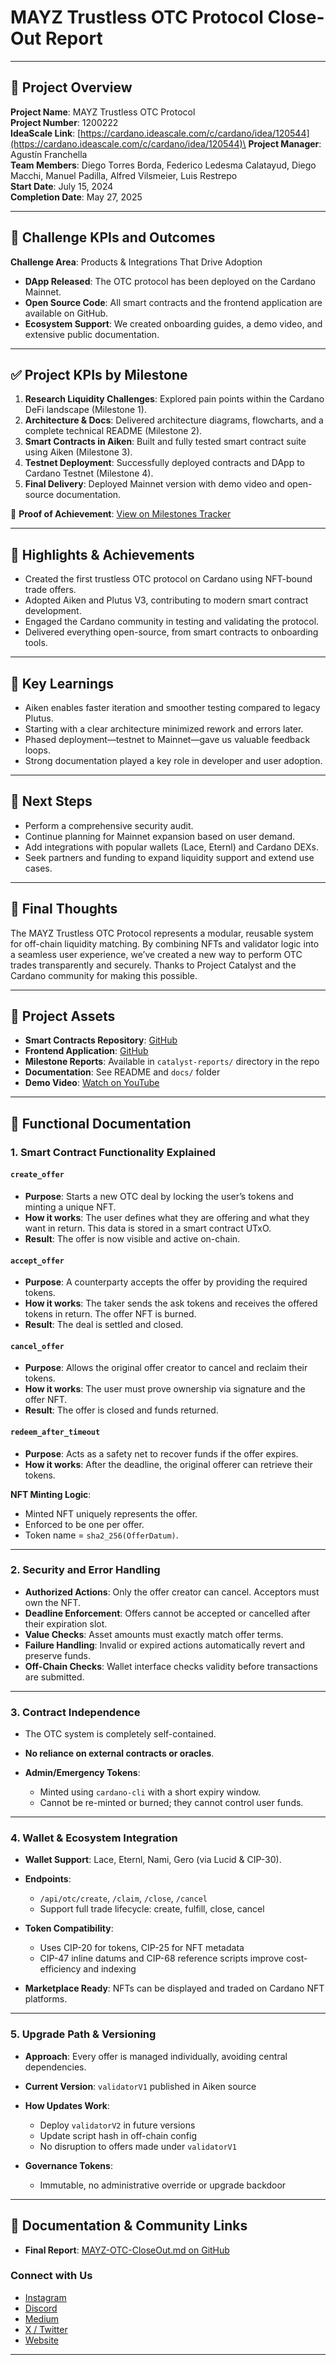# MAYZ Trustless OTC Protocol Close-Out Report

---

## 🧾 Project Overview

**Project Name**: MAYZ Trustless OTC Protocol\
**Project Number**: 1200222\
**IdeaScale Link**: [https://cardano.ideascale.com/c/cardano/idea/120544](https://cardano.ideascale.com/c/cardano/idea/120544)\
**Project Manager**: Agustín Franchella\
**Team Members**: Diego Torres Borda, Federico Ledesma Calatayud, Diego Macchi, Manuel Padilla, Alfred Vilsmeier, Luis Restrepo\
**Start Date**: July 15, 2024\
**Completion Date**: May 27, 2025

---

## 🎯 Challenge KPIs and Outcomes

**Challenge Area**: Products & Integrations That Drive Adoption

* **DApp Released**: The OTC protocol has been deployed on the Cardano Mainnet.
* **Open Source Code**: All smart contracts and the frontend application are available on GitHub.
* **Ecosystem Support**: We created onboarding guides, a demo video, and extensive public documentation.

---

## ✅ Project KPIs by Milestone

1. **Research Liquidity Challenges**: Explored pain points within the Cardano DeFi landscape (Milestone 1).
2. **Architecture & Docs**: Delivered architecture diagrams, flowcharts, and a complete technical README (Milestone 2).
3. **Smart Contracts in Aiken**: Built and fully tested smart contract suite using Aiken (Milestone 3).
4. **Testnet Deployment**: Successfully deployed contracts and DApp to Cardano Testnet (Milestone 4).
5. **Final Delivery**: Deployed Mainnet version with demo video and open-source documentation.

📌 **Proof of Achievement**: [View on Milestones Tracker](https://milestones.projectcatalyst.io/projects/1200222)

---

## 🌟 Highlights & Achievements

* Created the first trustless OTC protocol on Cardano using NFT-bound trade offers.
* Adopted Aiken and Plutus V3, contributing to modern smart contract development.
* Engaged the Cardano community in testing and validating the protocol.
* Delivered everything open-source, from smart contracts to onboarding tools.

---

## 🧠 Key Learnings

* Aiken enables faster iteration and smoother testing compared to legacy Plutus.
* Starting with a clear architecture minimized rework and errors later.
* Phased deployment—testnet to Mainnet—gave us valuable feedback loops.
* Strong documentation played a key role in developer and user adoption.

---

## 🔭 Next Steps

* Perform a comprehensive security audit.
* Continue planning for Mainnet expansion based on user demand.
* Add integrations with popular wallets (Lace, Eternl) and Cardano DEXs.
* Seek partners and funding to expand liquidity support and extend use cases.

---

## 💬 Final Thoughts

The MAYZ Trustless OTC Protocol represents a modular, reusable system for off-chain liquidity matching. By combining NFTs and validator logic into a seamless user experience, we’ve created a new way to perform OTC trades transparently and securely. Thanks to Project Catalyst and the Cardano community for making this possible.

---

## 📂 Project Assets

* **Smart Contracts Repository**: [GitHub](https://github.com/MAYZGitHub/mayz-otc-contracts)
* **Frontend Application**: [GitHub](https://github.com/MAYZGitHub/mayz-otc-dapp)
* **Milestone Reports**: Available in `catalyst-reports/` directory in the repo
* **Documentation**: See README and `docs/` folder
* **Demo Video**: [Watch on YouTube](https://www.youtube.com/watch?v=LGw46_sO11k)

---

## 🧩 Functional Documentation

### 1. Smart Contract Functionality Explained

#### `create_offer`

* **Purpose**: Starts a new OTC deal by locking the user’s tokens and minting a unique NFT.
* **How it works**: The user defines what they are offering and what they want in return. This data is stored in a smart contract UTxO.
* **Result**: The offer is now visible and active on-chain.

#### `accept_offer`

* **Purpose**: A counterparty accepts the offer by providing the required tokens.
* **How it works**: The taker sends the ask tokens and receives the offered tokens in return. The offer NFT is burned.
* **Result**: The deal is settled and closed.

#### `cancel_offer`

* **Purpose**: Allows the original offer creator to cancel and reclaim their tokens.
* **How it works**: The user must prove ownership via signature and the offer NFT.
* **Result**: The offer is closed and funds returned.

#### `redeem_after_timeout`

* **Purpose**: Acts as a safety net to recover funds if the offer expires.
* **How it works**: After the deadline, the original offerer can retrieve their tokens.

**NFT Minting Logic**:

* Minted NFT uniquely represents the offer.
* Enforced to be one per offer.
* Token name = `sha2_256(OfferDatum)`.

---

### 2. Security and Error Handling

* **Authorized Actions**: Only the offer creator can cancel. Acceptors must own the NFT.
* **Deadline Enforcement**: Offers cannot be accepted or cancelled after their expiration slot.
* **Value Checks**: Asset amounts must exactly match offer terms.
* **Failure Handling**: Invalid or expired actions automatically revert and preserve funds.
* **Off-Chain Checks**: Wallet interface checks validity before transactions are submitted.

---

### 3. Contract Independence

* The OTC system is completely self-contained.
* **No reliance on external contracts or oracles**.
* **Admin/Emergency Tokens**:

  * Minted using `cardano-cli` with a short expiry window.
  * Cannot be re-minted or burned; they cannot control user funds.

---

### 4. Wallet & Ecosystem Integration

* **Wallet Support**: Lace, Eternl, Nami, Gero (via Lucid & CIP-30).
* **Endpoints**:

  * `/api/otc/create`, `/claim`, `/close`, `/cancel`
  * Support full trade lifecycle: create, fulfill, close, cancel
* **Token Compatibility**:

  * Uses CIP-20 for tokens, CIP-25 for NFT metadata
  * CIP-47 inline datums and CIP-68 reference scripts improve cost-efficiency and indexing
* **Marketplace Ready**: NFTs can be displayed and traded on Cardano NFT platforms.

---

### 5. Upgrade Path & Versioning

* **Approach**: Every offer is managed individually, avoiding central dependencies.
* **Current Version**: `validatorV1` published in Aiken source
* **How Updates Work**:

  * Deploy `validatorV2` in future versions
  * Update script hash in off-chain config
  * No disruption to offers made under `validatorV1`
* **Governance Tokens**:

  * Immutable, no administrative override or upgrade backdoor

---

## 📣 Documentation & Community Links

* **Final Report**: [MAYZ-OTC-CloseOut.md on GitHub](https://github.com/MAYZGitHub/mayz-otc-contracts/blob/main/docs/MAYZ-OTC-CloseOut.md)

### Connect with Us

* [Instagram](https://www.instagram.com/mayz.protocol/)
* [Discord](https://discord.com/invite/6xkbynuNrj)
* [Medium](https://medium.com/@MAYZ.io)
* [X / Twitter](https://x.com/MAYZProtocol)
* [Website](https://mayz.io)

---
